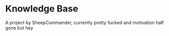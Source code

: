 # Knowledge Base

A project by SheepCommander, currently pretty fucked and motivation half gone but hey